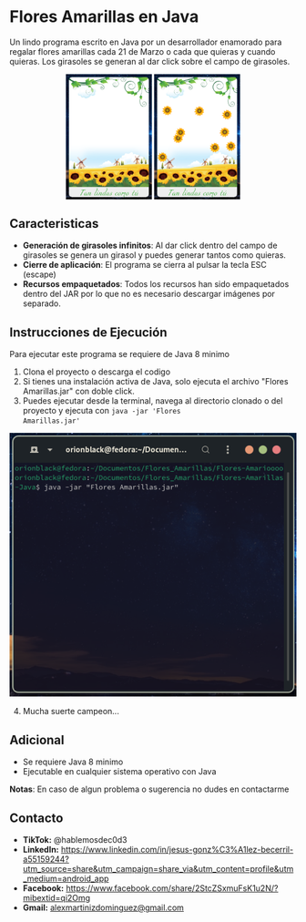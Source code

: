 # Flores Amarillas en Java

Un lindo programa escrito en Java por un desarrollador enamorado para regalar flores amarillas cada 21 de Marzo o cada que quieras y cuando quieras. Los girasoles se generan al dar click sobre el campo de girasoles. 

<div style="text-align: center;">
    <img src="imagenes-README/girasoles.png" alt="Girasoles" style="width: 30%; display: inline-block; vertical-align: middle;">
    <img src="imagenes-README/girasolesActivos.png" alt="Girasoles Activos" style="width: 30%; display: inline-block; vertical-align: middle;">
</div>

## Caracteristicas

- **Generación de girasoles infinitos**: Al dar click dentro del campo de girasoles se genera un girasol y puedes generar tantos como quieras.
- **Cierre de aplicación**: El programa se cierra al pulsar la tecla ESC (escape)
- **Recursos empaquetados**: Todos los recursos han sido empaquetados dentro del JAR por lo que no es necesario descargar imágenes por separado. 


## Instrucciones de Ejecución

Para ejecutar este programa se requiere de Java 8 minimo 
1. Clona el proyecto o descarga el codigo
2. Si tienes una instalación activa de Java, solo ejecuta el archivo "Flores Amarillas.jar" con doble click.
3. Puedes ejecutar desde la terminal, navega al directorio clonado o del proyecto y ejecuta con <code>java -jar 'Flores Amarillas.jar'</code>

<div align="center">
  <img src="imagenes-README/ejecucion.png" alt="Ejecución en terminal">
</div>

4. Mucha suerte campeon...

## Adicional

- Se requiere Java 8 minimo
- Ejecutable en cualquier sistema operativo con Java

**Notas**: En caso de algun problema o sugerencia no dudes en contactarme

## Contacto

- **TikTok:** @hablemosdec0d3
- **LinkedIn:** https://www.linkedin.com/in/jesus-gonz%C3%A1lez-becerril-a55159244?utm_source=share&utm_campaign=share_via&utm_content=profile&utm_medium=android_app
- **Facebook:** https://www.facebook.com/share/2StcZSxmuFsK1u2N/?mibextid=qi2Omg
- **Gmail:** alexmartinizdominguez@gmail.com
